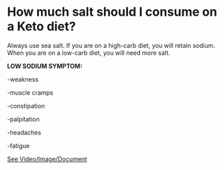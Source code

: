 # How much salt should I consume on a Keto diet?

Always use sea salt. If you are on a high-carb diet, you will retain sodium. When you are on a low-carb diet, you will need more salt.

**LOW SODIUM SYMPTOM:**

\-weakness

\-muscle cramps

\-constipation

\-palpitation

\-headaches

\-fatigue

 [See Video/Image/Document](https://hls-player.drberg.com/asset?path=migrated-assets/how-much-salt-on-keto-diet-drberg-answers)